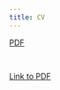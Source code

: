 ```yaml
---
title: CV
---
```


<script setup>
import Resume from './components/Resume.vue'
import Tag from './components/Tag.vue'
</script>

<div style="padding-bottom: 30px">
<a href="/BryanMelanson-CV.pdf" target="_blank">
  <Tag :color="'secondary'" :key="k" class="item">PDF</Tag>
</a>
</div>

[Link to PDF](/BryanMelanson-CV.pdf)

<Resume />
